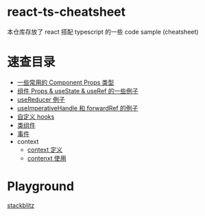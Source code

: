 # react-ts-cheatsheet
本仓库存放了 react 搭配 typescript 的一些 code sample (cheatsheet)

# 速查目录
* [一些常用的 Component Props 类型](./src/typing.d.ts)
* [组件 Props & useState & useRef 的一些例子](./src/component-props-state-ref.tsx)
* [useReducer 例子](./src/useReducer.tsx)
* [useImperativeHandle 和 forwardRef 的例子](./src/useImperativeHandle.tsx)
* [自定义 hooks](./src/custom-hooks.tsx)
* [类组件](./src/class-components.tsx)
* [事件](./src/forms-events.tsx)
* context
  - [context 定义](./src/context/context.tsx)
  - [contenxt 使用](./src/context/index.tsx)

 

# Playground
[stackblitz](https://stackblitz.com/github/LiangNiang/react-ts-cheatsheet?file=README.md)
